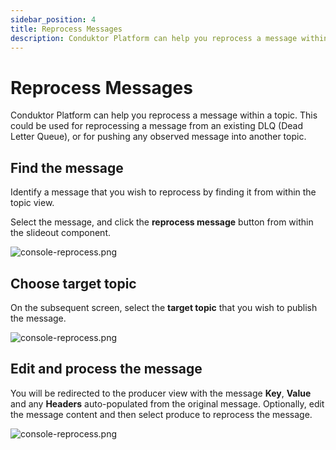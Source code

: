 ```yaml
---
sidebar_position: 4
title: Reprocess Messages
description: Conduktor Platform can help you reprocess a message within a topic. This could be used for reprocessing a message from an existing DLQ (Dead Letter Queue), or for pushing any observed message into another topic.
---
```


# Reprocess Messages

Conduktor Platform can help you reprocess a message within a topic. This could be used for reprocessing a message from an existing DLQ (Dead Letter Queue), or for pushing any observed message into another topic.

## Find the message

Identify a message that you wish to reprocess by finding it from within the topic view.

Select the message, and click the **reprocess message** button from within the slideout component.

![console-reprocess.png](/img/console/console-reprocess.png)

## Choose target topic

On the subsequent screen, select the **target topic** that you wish to publish the message.

![console-reprocess.png](/img/console/console-reprocess-2.png)

## Edit and process the message

You will be redirected to the producer view with the message **Key**, **Value** and any **Headers** auto-populated from the original message. Optionally, edit the message content and then select produce to reprocess the message.

![console-reprocess.png](/img/console/console-reprocess-3.png)

